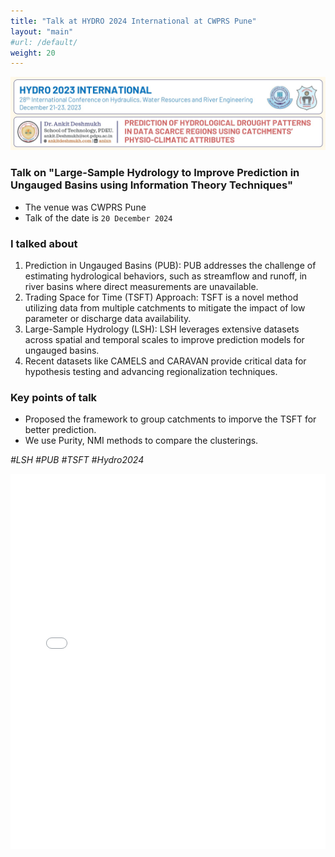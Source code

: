 ```yaml
---
title: "Talk at HYDRO 2024 International at CWPRS Pune"
layout: "main"
#url: /default/
weight: 20
---
```

![header](Outline.jpg)

### Talk on "Large-Sample Hydrology to Improve Prediction in Ungauged Basins using Information Theory Techniques"
- The venue was CWPRS Pune
- Talk of the date is `20 December 2024`

### I talked about
1. Prediction in Ungauged Basins (PUB): PUB addresses the challenge of estimating hydrological behaviors, such as streamflow and runoff, in river basins where direct measurements are unavailable.
2. Trading Space for Time (TSFT) Approach: TSFT is a novel method utilizing data from multiple catchments to mitigate the impact of low parameter or discharge data availability.
3. Large-Sample Hydrology (LSH): LSH leverages extensive datasets across spatial and temporal scales to improve prediction models for ungauged basins.
4. Recent datasets like CAMELS and CARAVAN provide critical data for hypothesis testing and advancing regionalization techniques.

### Key points of talk
- Proposed the framework to group catchments to imporve the TSFT for better prediction.
- We use Purity, NMI methods to compare the clusterings.

*#LSH #PUB #TSFT #Hydro2024*

<embed src= "Slides_Hydro-2024.pdf" width= "100%" height= "600px" type="application/pdf" >
